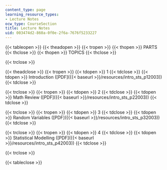```yaml
---
content_type: page
learning_resource_types:
- Lecture Notes
ocw_type: CourseSection
title: Lecture Notes
uid: 003474d2-860a-0f0e-2f6a-7676f5233227
---
```


{{< tableopen >}}
{{< theadopen >}}
{{< tropen >}}
{{< thopen >}}
PARTS
{{< thclose >}}
{{< thopen >}}
TOPICS
{{< thclose >}}

{{< trclose >}}

{{< theadclose >}}
{{< tropen >}}
{{< tdopen >}}
1
{{< tdclose >}}
{{< tdopen >}}
Introduction ([PDF]({{< baseurl >}}/resources/intro_sts_p12003))
{{< tdclose >}}

{{< trclose >}}
{{< tropen >}}
{{< tdopen >}}
2
{{< tdclose >}}
{{< tdopen >}}
Math Review ([PDF]({{< baseurl >}}/resources/intro_sts_p22003))
{{< tdclose >}}

{{< trclose >}}
{{< tropen >}}
{{< tdopen >}}
3
{{< tdclose >}}
{{< tdopen >}}
Random Variables ([PDF]({{< baseurl >}}/resources/intro_sts_p32003))
{{< tdclose >}}

{{< trclose >}}
{{< tropen >}}
{{< tdopen >}}
4
{{< tdclose >}}
{{< tdopen >}}
Statistical Modelling ([PDF]({{< baseurl >}}/resources/intro_sts_p42003))
{{< tdclose >}}

{{< trclose >}}

{{< tableclose >}}
